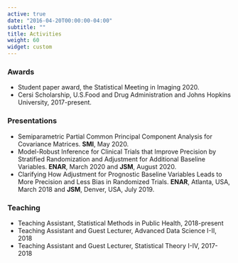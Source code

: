 ```yaml
---
active: true
date: "2016-04-20T00:00:00-04:00"
subtitle: ""
title: Activities
weight: 60
widget: custom
---
```


### Awards
- Student paper award, the Statistical Meeting in Imaging 2020.
- Cersi Scholarship, U.S.Food and Drug Administration and Johns Hopkins University, 2017-present.

### Presentations
- Semiparametric Partial Common Principal Component Analysis for Covariance Matrices. **SMI**, May 2020.
- Model-Robust Inference for Clinical Trials that Improve Precision by Stratified Randomization and Adjustment for Additional Baseline Variables. **ENAR**, March 2020 and **JSM**, August 2020.
- Clarifying How Adjustment for Prognostic Baseline Variables Leads to More Precision and Less Bias in Randomized Trials. **ENAR**, Atlanta, USA, March 2018 and **JSM**, Denver, USA, July 2019.

### Teaching
- Teaching Assistant, Statistical Methods in Public Health, 2018-present
- Teaching Assistant and Guest Lecturer, Advanced Data Science I-II, 2018
- Teaching Assistant and Guest Lecturer, Statistical Theory I-IV, 2017-2018



